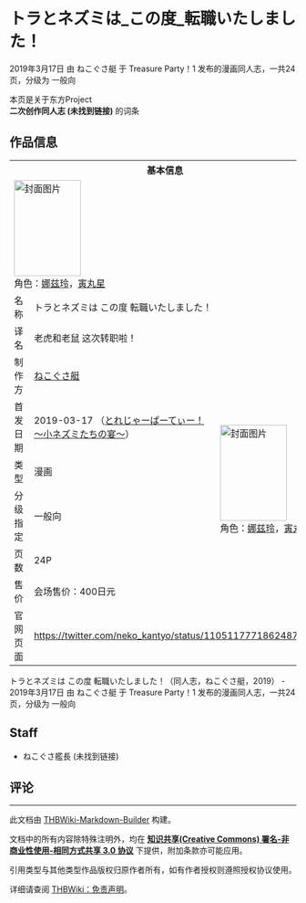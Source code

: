 # トラとネズミは_この度_転職いたしました！

<!-- source html: G:\repos\THBWiki-Markdown-Builder\THBWikiMarkdown\Temp\main\6\69\ns0%3A%E3%83%88%E3%83%A9%E3%81%A8%E3%83%8D%E3%82%BA%E3%83%9F%E3%81%AF_%E3%81%93%E3%81%AE%E5%BA%A6_%E8%BB%A2%E8%81%B7%E3%81%84%E3%81%9F%E3%81%97%E3%81%BE%E3%81%97%E3%81%9F%EF%BC%81.html -->

2019年3月17日 由 ねこぐさ艇 于 Treasure Party！1 发布的漫画同人志，一共24页，分级为 一般向

本页是关于东方Project  
 **二次创作同人志 (未找到链接)** 的词条
## 作品信息

<table><tbody><tr><th colspan="3">基本信息</th></tr><tr><td class="cover-artwork-mobile" colspan="2"><a href="./文件-トラとネズミは_この度_転職いたしました！封面.jpg.md" class="image" title="封面图片"><img alt="封面图片" src="https://upload.thwiki.cc/thumb/d/de/%E3%83%88%E3%83%A9%E3%81%A8%E3%83%8D%E3%82%BA%E3%83%9F%E3%81%AF_%E3%81%93%E3%81%AE%E5%BA%A6_%E8%BB%A2%E8%81%B7%E3%81%84%E3%81%9F%E3%81%97%E3%81%BE%E3%81%97%E3%81%9F%EF%BC%81%E5%B0%81%E9%9D%A2.jpg/117px-%E3%83%88%E3%83%A9%E3%81%A8%E3%83%8D%E3%82%BA%E3%83%9F%E3%81%AF_%E3%81%93%E3%81%AE%E5%BA%A6_%E8%BB%A2%E8%81%B7%E3%81%84%E3%81%9F%E3%81%97%E3%81%BE%E3%81%97%E3%81%9F%EF%BC%81%E5%B0%81%E9%9D%A2.jpg" decoding="async" loading="lazy" width="117" height="168" srcset="https://upload.thwiki.cc/thumb/d/de/%E3%83%88%E3%83%A9%E3%81%A8%E3%83%8D%E3%82%BA%E3%83%9F%E3%81%AF_%E3%81%93%E3%81%AE%E5%BA%A6_%E8%BB%A2%E8%81%B7%E3%81%84%E3%81%9F%E3%81%97%E3%81%BE%E3%81%97%E3%81%9F%EF%BC%81%E5%B0%81%E9%9D%A2.jpg/176px-%E3%83%88%E3%83%A9%E3%81%A8%E3%83%8D%E3%82%BA%E3%83%9F%E3%81%AF_%E3%81%93%E3%81%AE%E5%BA%A6_%E8%BB%A2%E8%81%B7%E3%81%84%E3%81%9F%E3%81%97%E3%81%BE%E3%81%97%E3%81%9F%EF%BC%81%E5%B0%81%E9%9D%A2.jpg 1.5x, https://upload.thwiki.cc/thumb/d/de/%E3%83%88%E3%83%A9%E3%81%A8%E3%83%8D%E3%82%BA%E3%83%9F%E3%81%AF_%E3%81%93%E3%81%AE%E5%BA%A6_%E8%BB%A2%E8%81%B7%E3%81%84%E3%81%9F%E3%81%97%E3%81%BE%E3%81%97%E3%81%9F%EF%BC%81%E5%B0%81%E9%9D%A2.jpg/234px-%E3%83%88%E3%83%A9%E3%81%A8%E3%83%8D%E3%82%BA%E3%83%9F%E3%81%AF_%E3%81%93%E3%81%AE%E5%BA%A6_%E8%BB%A2%E8%81%B7%E3%81%84%E3%81%9F%E3%81%97%E3%81%BE%E3%81%97%E3%81%9F%EF%BC%81%E5%B0%81%E9%9D%A2.jpg 2x" data-file-width="1113" data-file-height="1594"></a><div class="cover-char">角色：<a href="./娜兹玲.md" title="娜兹玲">娜兹玲</a>，<a href="./寅丸星.md" title="寅丸星">寅丸星</a></div></td>
</tr><tr><td class="label">名称</td><td colspan="2"> トラとネズミは この度 転職いたしました！ </td></tr><tr><td class="label">译名</td><td colspan="2"> 老虎和老鼠 这次转职啦！ </td></tr><tr><td class="label">制作方</td><td><a href="./ねこぐさ艇.md" title="ねこぐさ艇">ねこぐさ艇</a></td><td class="cover-artwork" rowspan="6" style="min-width:168px;"><a href="./文件-トラとネズミは_この度_転職いたしました！封面.jpg.md" class="image" title="封面图片"><img alt="封面图片" src="https://upload.thwiki.cc/thumb/d/de/%E3%83%88%E3%83%A9%E3%81%A8%E3%83%8D%E3%82%BA%E3%83%9F%E3%81%AF_%E3%81%93%E3%81%AE%E5%BA%A6_%E8%BB%A2%E8%81%B7%E3%81%84%E3%81%9F%E3%81%97%E3%81%BE%E3%81%97%E3%81%9F%EF%BC%81%E5%B0%81%E9%9D%A2.jpg/117px-%E3%83%88%E3%83%A9%E3%81%A8%E3%83%8D%E3%82%BA%E3%83%9F%E3%81%AF_%E3%81%93%E3%81%AE%E5%BA%A6_%E8%BB%A2%E8%81%B7%E3%81%84%E3%81%9F%E3%81%97%E3%81%BE%E3%81%97%E3%81%9F%EF%BC%81%E5%B0%81%E9%9D%A2.jpg" decoding="async" loading="lazy" width="117" height="168" srcset="https://upload.thwiki.cc/thumb/d/de/%E3%83%88%E3%83%A9%E3%81%A8%E3%83%8D%E3%82%BA%E3%83%9F%E3%81%AF_%E3%81%93%E3%81%AE%E5%BA%A6_%E8%BB%A2%E8%81%B7%E3%81%84%E3%81%9F%E3%81%97%E3%81%BE%E3%81%97%E3%81%9F%EF%BC%81%E5%B0%81%E9%9D%A2.jpg/176px-%E3%83%88%E3%83%A9%E3%81%A8%E3%83%8D%E3%82%BA%E3%83%9F%E3%81%AF_%E3%81%93%E3%81%AE%E5%BA%A6_%E8%BB%A2%E8%81%B7%E3%81%84%E3%81%9F%E3%81%97%E3%81%BE%E3%81%97%E3%81%9F%EF%BC%81%E5%B0%81%E9%9D%A2.jpg 1.5x, https://upload.thwiki.cc/thumb/d/de/%E3%83%88%E3%83%A9%E3%81%A8%E3%83%8D%E3%82%BA%E3%83%9F%E3%81%AF_%E3%81%93%E3%81%AE%E5%BA%A6_%E8%BB%A2%E8%81%B7%E3%81%84%E3%81%9F%E3%81%97%E3%81%BE%E3%81%97%E3%81%9F%EF%BC%81%E5%B0%81%E9%9D%A2.jpg/234px-%E3%83%88%E3%83%A9%E3%81%A8%E3%83%8D%E3%82%BA%E3%83%9F%E3%81%AF_%E3%81%93%E3%81%AE%E5%BA%A6_%E8%BB%A2%E8%81%B7%E3%81%84%E3%81%9F%E3%81%97%E3%81%BE%E3%81%97%E3%81%9F%EF%BC%81%E5%B0%81%E9%9D%A2.jpg 2x" data-file-width="1113" data-file-height="1594"></a><div class="cover-char">角色：<a href="./娜兹玲.md" title="娜兹玲">娜兹玲</a>，<a href="./寅丸星.md" title="寅丸星">寅丸星</a></div></td>
</tr><tr><td class="label">首发日期</td><td>2019-03-17&#160;（<a href="/展会作品列表?e=Treasure+Party%EF%BC%81%231">とれじゃーぱーてぃー！～小ネズミたちの宴～</a>）</td></tr><tr><td class="label">类型</td><td>漫画</td></tr><tr><td class="label">分级指定</td><td>一般向</td></tr><tr><td class="label">页数</td><td>24P</td></tr><tr><td class="label">售价</td><td>会场售价：400日元</td></tr>
<tr><td class="label">官网页面</td><td colspan="2"><a rel="nofollow" class="external free" href="https://twitter.com/neko_kantyo/status/1105117771862487041">https://twitter.com/neko_kantyo/status/1105117771862487041</a></td></tr></tbody></table>

トラとネズミは この度 転職いたしました！（同人志，ねこぐさ艇，2019） - 2019年3月17日 由 ねこぐさ艇 于 Treasure Party！1 发布的漫画同人志，一共24页，分级为 一般向
## Staff
- ねこぐさ艦長 (未找到链接)

## 评论




---

此文档由 [THBWiki-Markdown-Builder](https://github.com/Delsin-Yu/THBWiki-Markdown-Builder) 构建。

文档中的所有内容除特殊注明外，均在 [**知识共享(Creative Commons) 署名-非商业性使用-相同方式共享 3.0 协议**](https://creativecommons.org/licenses/by-sa/3.0/deed.zh-hans) 下提供，附加条款亦可能应用。

引用类型与其他类型作品版权归原作者所有，如有作者授权则遵照授权协议使用。

详细请查阅 [THBWiki：免责声明](https://thbwiki.cc/THBWiki:%E5%85%8D%E8%B4%A3%E5%A3%B0%E6%98%8E)。

